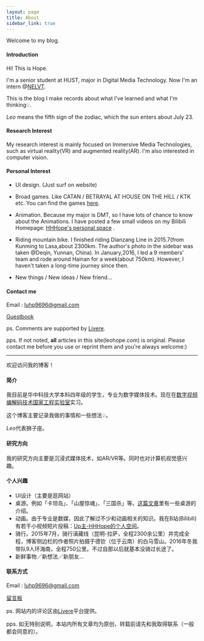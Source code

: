 ```yaml
---
layout: page
title: About
sidebar_link: true
---
```


Welcome to my blog.

#### Introduction

Hi! This is Hope. 

I'm a senior student at HUST, major in Digital Media Technology. Now I'm an intern @[NELVT](http://idm.pku.edu.cn/).

This is the blog I make records about what I've learned and what I'm thinking💡.

*Leo* means the fifth sign of the zodiac, which the sun enters about July 23.

#### Research Interest

My research interest is mainly focused on Immersive Media Technologies, such as virtual reality(VR) and augmented reality(AR). I'm also interested in computer vision.

#### Personal Interest

* UI design. (Just surf on website)


* Broad games. Like CATAN / BETRAYAL AT HOUSE ON THE HILL / KTK etc. You can find the games [here](https://husterhope.github.io/2017/07/05/boardgames).
* Animation. Because my major is DMT, so I have lots of chance to know about the Animations. I have posted a few small videos on my Bilibili Homepage:  [HHHope's personal space](https://space.bilibili.com/13758485#!/ ) .
* Riding mountain bike. I finished riding Dianzang Line in 2015.7(from Kunming to Lasa,about 2300km. The author's photo in the sidebar was taken @Deqin, Yunnan, China). In January,2016, I led a 9 members' team and rode around Hainan for a week(about 750km). However, I haven't taken a long-time journey since then.
* New things / New ideas / New friend...



#### Contact me

Email : luhp9696@gmail.com

[Guestbook](http://leohope.com/2016/12/01/Guestbook/)

ps. Comments are supported by [Livere](https://livere.com/). 

pps. If not noted, **all** articles in this site(leohope.com) is original. Please contact me before you use or reprint them and you're always welcome:)

---

欢迎访问我的博客！

#### 简介

我目前是华中科技大学本科四年级的学生，专业为数字媒体技术。现在在[数字视频编解码技术国家工程实验室](http://idm.pku.edu.cn/)实习。

这个博客主要记录我做的事情和一些想法💡。

*Leo*代表狮子座。

#### 研究方向

我的研究方向主要是沉浸式媒体技术，如AR/VR等。同时也对计算机视觉感兴趣。

#### 个人兴趣

* UI设计（主要是逛网站）
* 桌游。例如「卡坦岛」、「山屋惊魂」、「三国杀」等。[这篇文章](https://husterhope.github.io/2017/07/05/boardgames)里有一些桌游的介绍。
* 动画。由于专业是数媒，因此了解过不少和动画相关的知识。我在B站(Bilibili)有若干小视频短片投稿：[Up主-HHHope的个人空间](https://space.bilibili.com/13758485#!/)。
* 骑行。2015年7月，骑行滇藏线（昆明-拉萨，全程2300余公里）并完成全程，博客侧边栏的作者照片拍摄于德钦（位于云南）的白马雪山。2016年冬我带队9人环海南，全程750公里。不过自那以后就基本没骑过长途了。
* 新鲜事物／新想法／新朋友...

#### 联系方式

Email : luhp9696@gmail.com

[留言板](http://leohope.com/2016/12/01/Guestbook/)

ps. 网站内的评论区由[Livere](https://livere.com/)平台提供。

pps. 如无特别说明，本站内所有文章均为原创，转载前请先和我取得联系（一般都会同意的）。